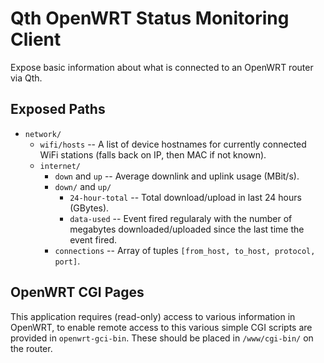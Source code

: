 Qth OpenWRT Status Monitoring Client
====================================

Expose basic information about what is connected to an OpenWRT router via Qth.


Exposed Paths
-------------

* `network/`
  * `wifi/hosts` -- A list of device hostnames for currently connected WiFi
    stations (falls back on IP, then MAC if not known).
  * `internet/`
    * `down` and `up` -- Average downlink and uplink usage (MBit/s).
    * `down/` and `up/`
      * `24-hour-total` -- Total download/upload in last 24 hours (GBytes).
      * `data-used` -- Event fired regularaly with the number of megabytes
        downloaded/uploaded since the last time the event fired.
    * `connections` -- Array of tuples `[from_host, to_host, protocol, port]`.

OpenWRT CGI Pages
-----------------

This application requires (read-only) access to various information in OpenWRT,
to enable remote access to this various simple CGI scripts are provided in
`openwrt-gci-bin`. These should be placed in `/www/cgi-bin/` on the router.

